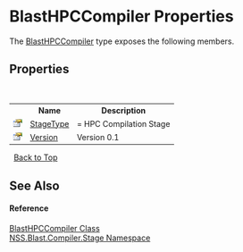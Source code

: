 # BlastHPCCompiler Properties
 

The <a href="5743761a-d108-af73-0e23-c99904f76a7a">BlastHPCCompiler</a> type exposes the following members.


## Properties
&nbsp;<table><tr><th></th><th>Name</th><th>Description</th></tr><tr><td>![Public property](media/pubproperty.gif "Public property")</td><td><a href="52e04249-81f2-732d-65b7-93bf8a9cfd50">StageType</a></td><td>
= HPC Compilation Stage</td></tr><tr><td>![Public property](media/pubproperty.gif "Public property")</td><td><a href="a846b088-f126-f493-2729-3286778b34db">Version</a></td><td>
Version 0.1</td></tr></table>&nbsp;
<a href="#blasthpccompiler-properties">Back to Top</a>

## See Also


#### Reference
<a href="5743761a-d108-af73-0e23-c99904f76a7a">BlastHPCCompiler Class</a><br /><a href="f44e629d-16ad-ce78-c6d1-bb239589698b">NSS.Blast.Compiler.Stage Namespace</a><br />